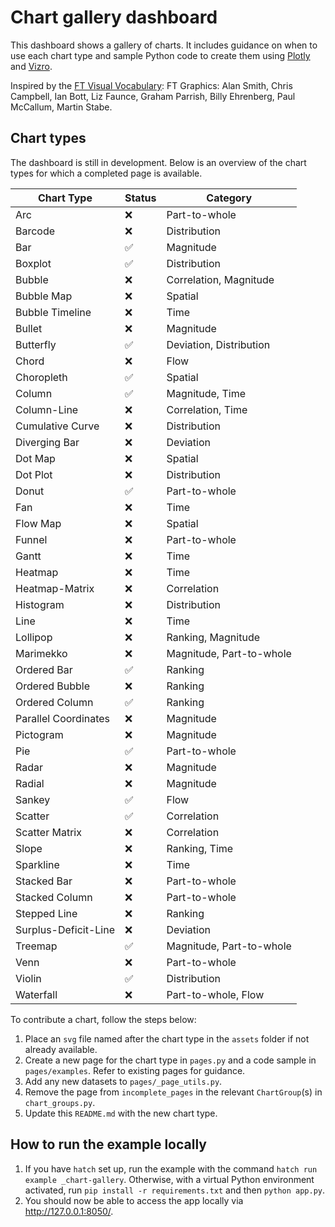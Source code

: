 # Chart gallery dashboard

This dashboard shows a gallery of charts. It includes guidance on when to use each chart type and sample Python code
to create them using [Plotly](https://plotly.com/python/) and [Vizro](https://vizro.mckinsey.com/).

Inspired by the [FT Visual Vocabulary](https://github.com/Financial-Times/chart-doctor/blob/main/visual-vocabulary/README.md):
FT Graphics: Alan Smith, Chris Campbell, Ian Bott, Liz Faunce, Graham Parrish, Billy Ehrenberg, Paul McCallum, Martin Stabe.

## Chart types

The dashboard is still in development. Below is an overview of the chart types for which a completed page is available.

| Chart Type           | Status | Category                 |
| -------------------- | ------ | ------------------------ |
| Arc                  | ❌     | Part-to-whole            |
| Barcode              | ❌     | Distribution             |
| Bar                  | ✅     | Magnitude                |
| Boxplot              | ✅     | Distribution             |
| Bubble               | ❌     | Correlation, Magnitude   |
| Bubble Map           | ❌     | Spatial                  |
| Bubble Timeline      | ❌     | Time                     |
| Bullet               | ❌     | Magnitude                |
| Butterfly            | ✅     | Deviation, Distribution  |
| Chord                | ❌     | Flow                     |
| Choropleth           | ✅     | Spatial                  |
| Column               | ✅     | Magnitude, Time          |
| Column-Line          | ❌     | Correlation, Time        |
| Cumulative Curve     | ❌     | Distribution             |
| Diverging Bar        | ❌     | Deviation                |
| Dot Map              | ❌     | Spatial                  |
| Dot Plot             | ❌     | Distribution             |
| Donut                | ✅     | Part-to-whole            |
| Fan                  | ❌     | Time                     |
| Flow Map             | ❌     | Spatial                  |
| Funnel               | ❌     | Part-to-whole            |
| Gantt                | ❌     | Time                     |
| Heatmap              | ❌     | Time                     |
| Heatmap-Matrix       | ❌     | Correlation              |
| Histogram            | ❌     | Distribution             |
| Line                 | ❌     | Time                     |
| Lollipop             | ❌     | Ranking, Magnitude       |
| Marimekko            | ❌     | Magnitude, Part-to-whole |
| Ordered Bar          | ✅     | Ranking                  |
| Ordered Bubble       | ❌     | Ranking                  |
| Ordered Column       | ✅     | Ranking                  |
| Parallel Coordinates | ❌     | Magnitude                |
| Pictogram            | ❌     | Magnitude                |
| Pie                  | ✅     | Part-to-whole            |
| Radar                | ❌     | Magnitude                |
| Radial               | ❌     | Magnitude                |
| Sankey               | ✅     | Flow                     |
| Scatter              | ✅     | Correlation              |
| Scatter Matrix       | ❌     | Correlation              |
| Slope                | ❌     | Ranking, Time            |
| Sparkline            | ❌     | Time                     |
| Stacked Bar          | ❌     | Part-to-whole            |
| Stacked Column       | ❌     | Part-to-whole            |
| Stepped Line         | ❌     | Ranking                  |
| Surplus-Deficit-Line | ❌     | Deviation                |
| Treemap              | ✅     | Magnitude, Part-to-whole |
| Venn                 | ❌     | Part-to-whole            |
| Violin               | ✅     | Distribution             |
| Waterfall            | ❌     | Part-to-whole, Flow      |

To contribute a chart, follow the steps below:

1. Place an `svg` file named after the chart type in the `assets` folder if not already available.
2. Create a new page for the chart type in `pages.py` and a code sample in `pages/examples`. Refer to existing pages for guidance.
3. Add any new datasets to `pages/_page_utils.py`.
4. Remove the page from `incomplete_pages` in the relevant `ChartGroup`(s) in `chart_groups.py`.
5. Update this `README.md` with the new chart type.

## How to run the example locally

1. If you have `hatch` set up, run the example with the command `hatch run example _chart-gallery`.
   Otherwise, with a virtual Python environment activated, run `pip install -r requirements.txt` and then `python app.py`.
2. You should now be able to access the app locally via http://127.0.0.1:8050/.
